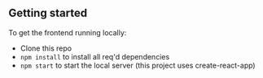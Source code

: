 
##  Getting started

To get the frontend running locally:

- Clone this repo
- `npm install` to install all req'd dependencies
- `npm start` to start the local server (this project uses create-react-app)

